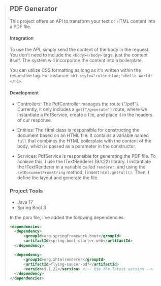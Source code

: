 > ## PDF Generator
> This project offers an API to transform your text or HTML content into a PDF file.
>
> #### Integration
> To use the API, simply send the content of the body in the request. You don't need to include the `<body></body>` tags, just the content itself. The system will incorporate the content into a boilerplate.
>
> You can utilize CSS formatting as long as it's written within the respective tag. For instance: `<h1 style="color:blue;">Hello World!</h1>`.
>
> #### Development
> - Controllers: The PdfController manages the route ("/pdf"). Currently, it only includes a `get("/generate")` route, where we instantiate a PdfService, create a file, and place it in the headers of our response.
>
> - Entities: The Html class is responsible for constructing the document based on an HTML file. It contains a variable named `full` that combines the HTML boilerplate with the content of the body, which is passed as a parameter in the constructor.
>
> - Services: PdfService is responsible for generating the PDF file. To achieve this, I use the ITextRenderer (9.1.22) library. I instantiate the ITextRenderer in a variable called `renderer`, and using the `setDocumentFromString` method, I insert `html.getFull()`. Then, I define the layout and generate the file.
>
> ### Project Tools
> - Java 17
> - Spring Boot 3
>
> In the pom file, I've added the following dependencies:
> ```xml
> <dependencies>
> 	<dependency>
> 		<groupId>org.springframework.boot</groupId>
> 		<artifactId>spring-boot-starter-web</artifactId>
> 	</dependency>
> 
> 	<dependency>
> 		<groupId>org.xhtmlrenderer</groupId>
> 		<artifactId>flying-saucer-pdf</artifactId>
> 		<version>9.1.22</version> <!-- Use the latest version -->
> 	</dependency>
> </dependencies>
> ```
